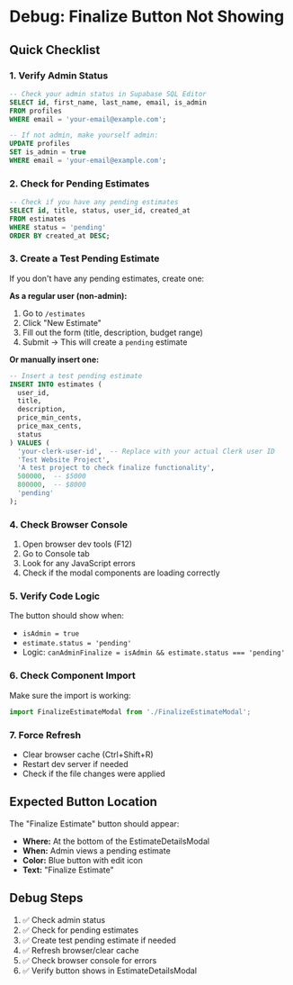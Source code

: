 # Debug: Finalize Button Not Showing

## Quick Checklist

### 1. Verify Admin Status
```sql
-- Check your admin status in Supabase SQL Editor
SELECT id, first_name, last_name, email, is_admin 
FROM profiles 
WHERE email = 'your-email@example.com';

-- If not admin, make yourself admin:
UPDATE profiles 
SET is_admin = true 
WHERE email = 'your-email@example.com';
```

### 2. Check for Pending Estimates
```sql
-- Check if you have any pending estimates
SELECT id, title, status, user_id, created_at 
FROM estimates 
WHERE status = 'pending'
ORDER BY created_at DESC;
```

### 3. Create a Test Pending Estimate
If you don't have any pending estimates, create one:

**As a regular user (non-admin):**
1. Go to `/estimates`
2. Click "New Estimate" 
3. Fill out the form (title, description, budget range)
4. Submit → This will create a `pending` estimate

**Or manually insert one:**
```sql
-- Insert a test pending estimate
INSERT INTO estimates (
  user_id, 
  title, 
  description, 
  price_min_cents, 
  price_max_cents, 
  status
) VALUES (
  'your-clerk-user-id',  -- Replace with your actual Clerk user ID
  'Test Website Project',
  'A test project to check finalize functionality',
  500000,  -- $5000
  800000,  -- $8000
  'pending'
);
```

### 4. Check Browser Console
1. Open browser dev tools (F12)
2. Go to Console tab
3. Look for any JavaScript errors
4. Check if the modal components are loading correctly

### 5. Verify Code Logic
The button should show when:
- `isAdmin = true` 
- `estimate.status = 'pending'`
- Logic: `canAdminFinalize = isAdmin && estimate.status === 'pending'`

### 6. Check Component Import
Make sure the import is working:
```typescript
import FinalizeEstimateModal from './FinalizeEstimateModal';
```

### 7. Force Refresh
- Clear browser cache (Ctrl+Shift+R)
- Restart dev server if needed
- Check if the file changes were applied

## Expected Button Location
The "Finalize Estimate" button should appear:
- **Where:** At the bottom of the EstimateDetailsModal
- **When:** Admin views a pending estimate
- **Color:** Blue button with edit icon
- **Text:** "Finalize Estimate"

## Debug Steps
1. ✅ Check admin status
2. ✅ Check for pending estimates  
3. ✅ Create test pending estimate if needed
4. ✅ Refresh browser/clear cache
5. ✅ Check browser console for errors
6. ✅ Verify button shows in EstimateDetailsModal 